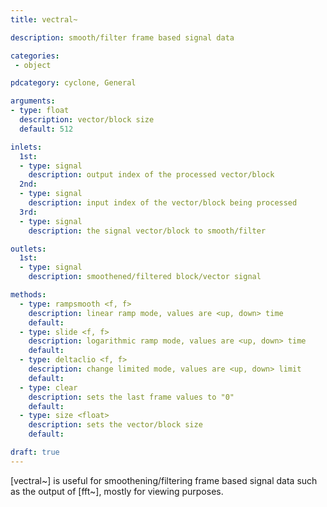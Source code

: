 ```yaml
---
title: vectral~

description: smooth/filter frame based signal data

categories:
 - object

pdcategory: cyclone, General

arguments:
- type: float
  description: vector/block size
  default: 512

inlets:
  1st:
  - type: signal
    description: output index of the processed vector/block
  2nd:
  - type: signal
    description: input index of the vector/block being processed
  3rd:
  - type: signal
    description: the signal vector/block to smooth/filter

outlets:
  1st:
  - type: signal
    description: smoothened/filtered block/vector signal

methods:
  - type: rampsmooth <f, f>
    description: linear ramp mode, values are <up, down> time
    default: 
  - type: slide <f, f>
    description: logarithmic ramp mode, values are <up, down> time
    default:
  - type: deltaclio <f, f>
    description: change limited mode, values are <up, down> limit
    default:
  - type: clear
    description: sets the last frame values to "0"
    default:
  - type: size <float>
    description: sets the vector/block size
    default: 

draft: true
---
```


[vectral~] is useful for smoothening/filtering frame based signal data such as the output of [fft~], mostly for viewing purposes.
